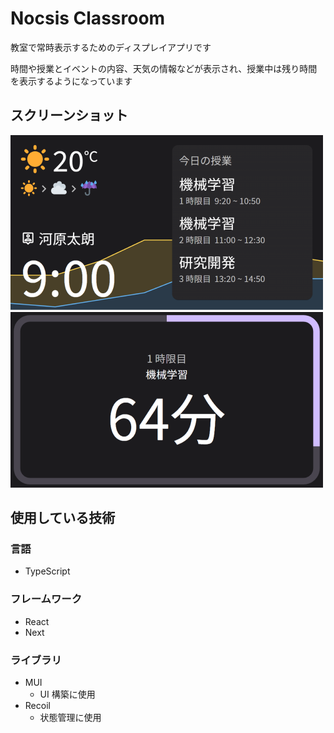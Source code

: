 # Nocsis Classroom

教室で常時表示するためのディスプレイアプリです

時間や授業とイベントの内容、天気の情報などが表示され、授業中は残り時間を表示するようになっています

## スクリーンショット

![](/docs/images/classroom_normal.png)
![](/docs/images/classroom_during.png)

## 使用している技術

### 言語

- TypeScript

### フレームワーク

- React
- Next

### ライブラリ

- MUI
  - UI 構築に使用
- Recoil
  - 状態管理に使用
